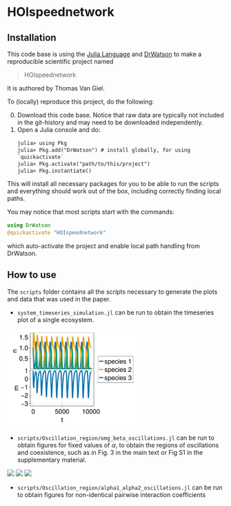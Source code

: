 # HOIspeednetwork

## Installation
This code base is using the [Julia Language](https://julialang.org/) and
[DrWatson](https://juliadynamics.github.io/DrWatson.jl/stable/)
to make a reproducible scientific project named
> HOIspeednetwork

It is authored by Thomas Van Giel.

To (locally) reproduce this project, do the following:

0. Download this code base. Notice that raw data are typically not included in the
   git-history and may need to be downloaded independently.
1. Open a Julia console and do:
   ```
   julia> using Pkg
   julia> Pkg.add("DrWatson") # install globally, for using `quickactivate`
   julia> Pkg.activate("path/to/this/project")
   julia> Pkg.instantiate()
   ```

This will install all necessary packages for you to be able to run the scripts and
everything should work out of the box, including correctly finding local paths.

You may notice that most scripts start with the commands:
```julia
using DrWatson
@quickactivate "HOIspeednetwork"
```
which auto-activate the project and enable local path handling from DrWatson.


## How to use

The ```scripts``` folder contains all the scripts necessary to generate the plots and data that was used in the paper.

- ```system_timeseries_simulation.jl``` can be run to obtain the timeseries plot of a single ecosystem.
<p float="left">
  <img src="/readme_plots/timeseries.png" width="300" />
</p>

- ```scripts/Oscillation_region/omg_beta_oscillations.jl``` can be run to obtain figures for fixed values of $\alpha$, to obtain the regions of oscillations and coexistence, such as in Fig. 3 in the main text or Fig S1 in the supplementary material.

<p float="left">
  <img src="readme_plots/osc_α=1.0.png" width="200" />
  <img src="readme_plots/coex_α=1.0.png" width="200" /> 
  <img src="readme_plots/coex_osc_α=1.0.png" width="200" />
</p>

- ```scripts/Oscillation_region/alpha1_alpha2_oscillations.jl``` can be run to obtain figures for non-identical pairwise interaction coefficients